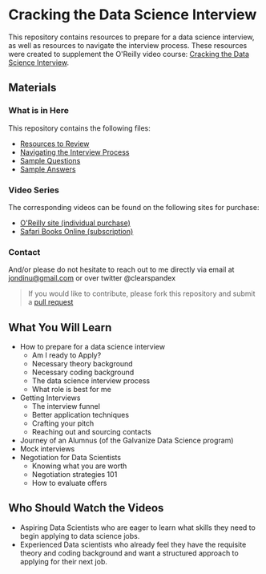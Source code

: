 # Cracking the Data Science Interview

This repository contains resources to prepare for a data science interview, as well as resources to navigate the interview process. These resources were created to supplement the O'Reilly video course: [Cracking the Data Science Interview](http://shop.oreilly.com/product/0636920039259.do).

## Materials

### What is in Here

This repository contains the following files:
* [Resources to Review](preparing.md)
* [Navigating the Interview Process](process.md)
* [Sample Questions](sample-questions.md)
* [Sample Answers](sample-answers.md)

### Video Series

The corresponding videos can be found on the following sites for purchase:

* [O'Reilly site (individual purchase)](http://shop.oreilly.com/product/0636920039259.do)
* [Safari Books Online (subscription)](https://www.safaribooksonline.com/library/view/cracking-the-data/9781491924259/)

### Contact

And/or please do not hesitate to reach out to me directly via email at jondinu@gmail.com or over twitter @clearspandex

> If you would like to contribute, please fork this repository and submit a [pull request](https://help.github.com/articles/using-pull-requests/)

## What You Will Learn

* How to prepare for a data science interview
    * Am I ready to Apply?
    * Necessary theory background
    * Necessary coding background
    * The data science interview process
    * What role is best for me
* Getting Interviews
    * The interview funnel
    * Better application techniques
    * Crafting your pitch
    * Reaching out and sourcing contacts
* Journey of an Alumnus (of the Galvanize Data Science program)
* Mock interviews
* Negotiation for Data Scientists
    * Knowing what you are worth
    * Negotiation strategies 101
    * How to evaluate offers

## Who Should Watch the Videos

* Aspiring Data Scientists who are eager to learn what skills they need to begin applying to data science jobs.
* Experienced Data scientists who already feel they have the requisite theory and coding background and want a structured approach to applying for their next job.
